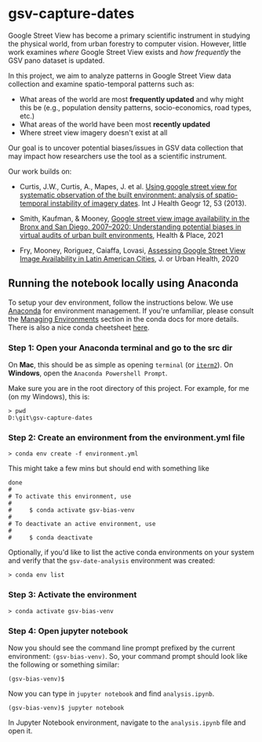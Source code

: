 # gsv-capture-dates
Google Street View has become a primary scientific instrument in studying the physical world, from urban forestry to computer vision. However, little work examines *where* Google Street View exists and *how frequently* the GSV pano dataset is updated.

In this project, we aim to analyze patterns in Google Street View data collection and examine spatio-temporal patterns such as:

- What areas of the world are most **frequently updated** and why might this be (e.g., population density patterns, socio-economics, road types, etc.)
- What areas of the world have been most **recently updated**
- Where street view imagery doesn't exist at all

Our goal is to uncover potential biases/issues in GSV data collection that may impact how researchers use the tool as a scientific instrument.

Our work builds on:

- Curtis, J.W., Curtis, A., Mapes, J. et al. [Using google street view for systematic observation of the built environment: analysis of spatio-temporal instability of imagery dates](https://doi.org/10.1186/1476-072X-12-53). Int J Health Geogr 12, 53 (2013). 

- Smith, Kaufman, & Mooney, [Google street view image availability in the Bronx and San Diego, 2007–2020: Understanding potential biases in virtual audits of urban built environments](https://www.sciencedirect.com/science/article/abs/pii/S1353829221001970), Health & Place, 2021
- Fry, Mooney, Roriguez, Caiaffa, Lovasi, [Assessing Google Street View Image Availability in Latin American Cities](https://link.springer.com/article/10.1007/s11524-019-00408-7), J. or Urban Health, 2020

## Running the notebook locally using Anaconda 
To setup your dev environment, follow the instructions below. We use [Anaconda](https://www.anaconda.com/) for environment management. If you're unfamiliar, please consult the [Managing Environments](https://docs.conda.io/projects/conda/en/latest/user-guide/tasks/manage-environments.html) section in the conda docs for more details. There is also a nice conda cheetsheet [here](https://docs.conda.io/projects/conda/en/4.6.0/_downloads/52a95608c49671267e40c689e0bc00ca/conda-cheatsheet.pdf).

### Step 1: Open your Anaconda terminal and go to the src dir
On **Mac**, this should be as simple as opening `terminal` (or [`iterm2`](https://iterm2.com/)). On **Windows**, open the `Anaconda Powershell Prompt`.

Make sure you are in the root directory of this project. For example, for me (on my Windows), this is:

```
> pwd
D:\git\gsv-capture-dates
```

### Step 2: Create an environment from the environment.yml file

```
> conda env create -f environment.yml
```

This might take a few mins but should end with something like

```
done
#
# To activate this environment, use
#
#     $ conda activate gsv-bias-venv
#
# To deactivate an active environment, use
#
#     $ conda deactivate
```

Optionally, if you'd like to list the active conda environments on your system and verify that the `gsv-date-analysis` environment was created:

```
> conda env list
```

### Step 3: Activate the environment

```
> conda activate gsv-bias-venv
```

### Step 4: Open jupyter notebook
Now you should see the command line prompt prefixed by the current environment: `(gsv-bias-venv)`. So, your command prompt should look like the following or something similar:

```
(gsv-bias-venv)$
```

Now you can type in `jupyter notebook` and find `analysis.ipynb`. 

```
(gsv-bias-venv)$ jupyter notebook
```

In Jupyter Notebook environment, navigate to the `analysis.ipynb` file and open it.

